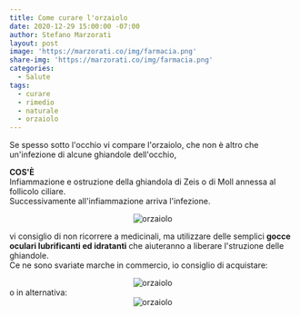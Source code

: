 ```yaml
---
title: Come curare l'orzaiolo
date: 2020-12-29 15:00:00 -07:00
author: Stefano Marzorati
layout: post
image: 'https://marzorati.co/img/farmacia.png'
share-img: 'https://marzorati.co/img/farmacia.png'
categories:
  - Salute
tags:
  - curare
  - rimedio
  - naturale
  - orzaiolo
---
```

Se spesso sotto l'occhio vi compare l'orzaiolo, che non è altro che un'infezione di alcune ghiandole dell'occhio,   

**COS'È**   
Infiammazione e ostruzione della ghiandola di Zeis o di Moll annessa al follicolo ciliare.   
Successivamente all'infiammazione arriva l'infezione.   

<center>
<img alt="orzaiolo" src="https://marzorati.co/img/post/orzaiolo.jpg">
</center>   

vi consiglio di non ricorrere a medicinali, ma utilizzare delle semplici **gocce oculari lubrificanti ed idratanti** che aiuteranno a liberare l'struzione delle ghiandole.   
Ce ne sono svariate marche in commercio, io consiglio di acquistare:   
<center>
<img alt="orzaiolo" src="https://marzorati.co/img/post/iridina.png">
</center>   
o in alternativa:   
<center>
<img alt="orzaiolo" src="https://marzorati.co/img/post/alfa-gocce-oculari.jpg">
</center>

